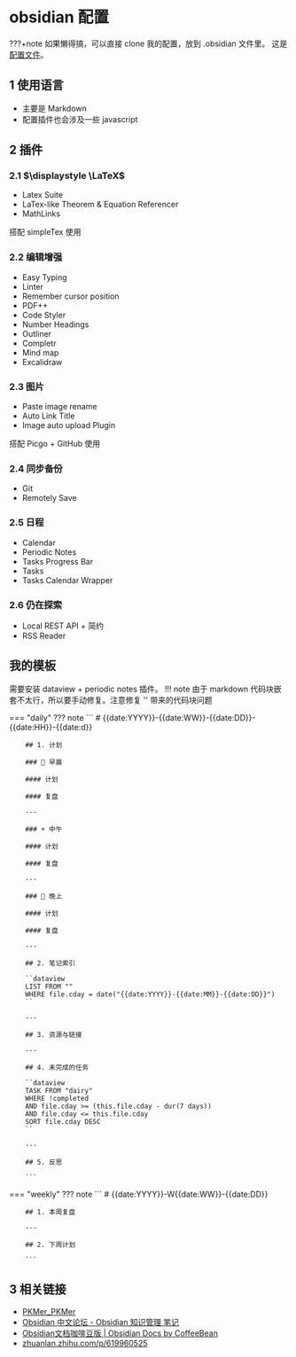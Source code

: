# obsidian 配置

???+note
    如果懒得搞，可以直接 clone 我的配置，放到 .obsidian 文件里。
    这是[配置文件](https://github.com/WncFht/.obsidian)。

## 1 使用语言

- 主要是 Markdown
- 配置插件也会涉及一些 javascript

## 2 插件

### 2.1 $\displaystyle \LaTeX$ 

- Latex Suite
- LaTex-like Theorem & Equation Referencer
- MathLinks  

搭配 simpleTex 使用

### 2.2 编辑增强

- Easy Typing
- Linter
- Remember cursor position
- PDF++
- Code Styler
- Number Headings
- Outliner
- Completr
- Mind map
- Excalidraw

### 2.3 图片

- Paste image rename
- Auto Link Title
- Image auto upload Plugin

搭配 Picgo + GitHub 使用

### 2.4 同步备份

- Git
- Remotely Save

### 2.5 日程

- Calendar
- Periodic Notes
- Tasks Progress Bar
- Tasks
- Tasks Calendar Wrapper

### 2.6 仍在探索

- Local REST API + 简约
- RSS Reader

## 我的模板
需要安装 dataview + periodic notes 插件。
!!! note
    由于 markdown 代码块嵌套不太行，所以要手动修复。注意修复 '' 带来的代码块问题

=== "daily"
    ??? note
        ```
        # {{date:YYYY}}-{{date:WW}}-{{date:DD}}-{{date:HH}}-{{date:d}}

        ## 1. 计划

        ### 🌅 早晨

        #### 计划 

        #### 复盘 

        ---

        ### ☀️ 中午

        #### 计划 

        #### 复盘 

        ---

        ### 🌇 晚上

        #### 计划

        #### 复盘 

        ---

        ## 2. 笔记索引

        ``dataview
        LIST FROM ""
        WHERE file.cday = date("{{date:YYYY}}-{{date:MM}}-{{date:DD}}")
        ``

        ---

        ## 3. 资源与链接

        ---

        ## 4. 未完成的任务

        ``dataview
        TASK FROM "dairy"
        WHERE !completed
        AND file.cday >= (this.file.cday - dur(7 days))
        AND file.cday <= this.file.cday
        SORT file.cday DESC
        ``

        ---

        ## 5. 反思

        ```
=== "weekly"
    ??? note
        ```
        # {{date:YYYY}}-W{{date:WW}}-{{date:DD}}

        ## 1. 本周复盘

        ---

        ## 2. 下周计划

        ```
## 3 相关链接

- [PKMer\_PKMer](https://pkmer.cn/)
- [Obsidian 中文论坛 - Obsidian 知识管理 笔记](https://forum-zh.obsidian.md/)
- [Obsidian文档咖啡豆版 | Obsidian Docs by CoffeeBean](https://coffeetea.top/)
- [zhuanlan.zhihu.com/p/619960525](https://zhuanlan.zhihu.com/p/619960525)
